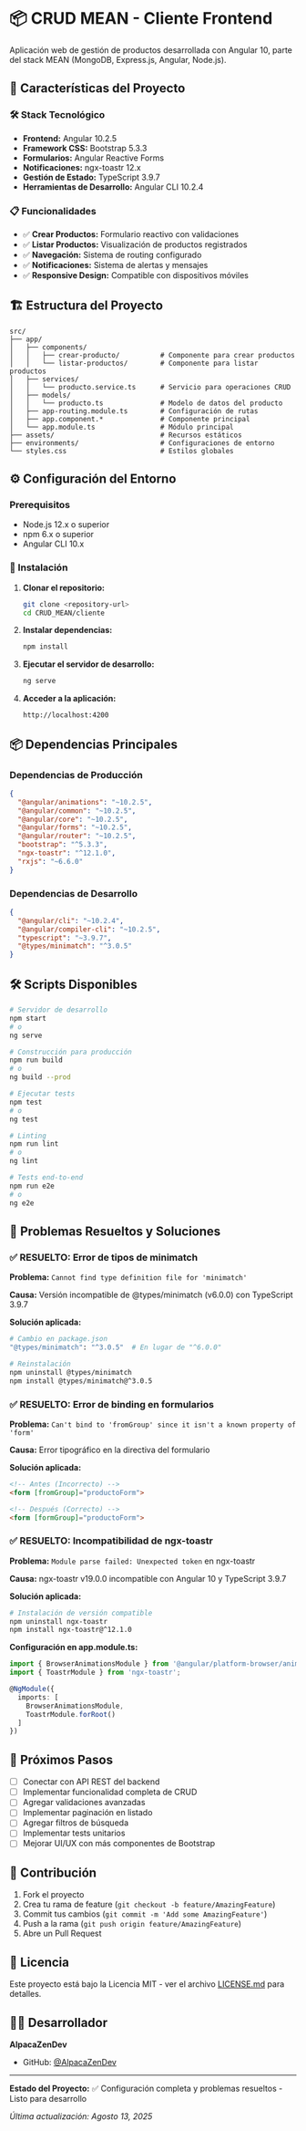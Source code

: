 # 📦 CRUD MEAN - Cliente Frontend

Aplicación web de gestión de productos desarrollada con Angular 10, parte del stack MEAN (MongoDB, Express.js, Angular, Node.js).

## 🚀 Características del Proyecto

### 🛠️ Stack Tecnológico
- **Frontend:** Angular 10.2.5
- **Framework CSS:** Bootstrap 5.3.3
- **Formularios:** Angular Reactive Forms
- **Notificaciones:** ngx-toastr 12.x
- **Gestión de Estado:** TypeScript 3.9.7
- **Herramientas de Desarrollo:** Angular CLI 10.2.4

### 📋 Funcionalidades
- ✅ **Crear Productos:** Formulario reactivo con validaciones
- ✅ **Listar Productos:** Visualización de productos registrados
- ✅ **Navegación:** Sistema de routing configurado
- ✅ **Notificaciones:** Sistema de alertas y mensajes
- ✅ **Responsive Design:** Compatible con dispositivos móviles

## 🏗️ Estructura del Proyecto

```
src/
├── app/
│   ├── components/
│   │   ├── crear-producto/          # Componente para crear productos
│   │   └── listar-productos/        # Componente para listar productos
│   ├── services/
│   │   └── producto.service.ts      # Servicio para operaciones CRUD
│   ├── models/
│   │   └── producto.ts              # Modelo de datos del producto
│   ├── app-routing.module.ts        # Configuración de rutas
│   ├── app.component.*              # Componente principal
│   └── app.module.ts                # Módulo principal
├── assets/                          # Recursos estáticos
├── environments/                    # Configuraciones de entorno
└── styles.css                       # Estilos globales
```

## ⚙️ Configuración del Entorno

### Prerequisitos
- Node.js 12.x o superior
- npm 6.x o superior
- Angular CLI 10.x

### 🔧 Instalación

1. **Clonar el repositorio:**
   ```bash
   git clone <repository-url>
   cd CRUD_MEAN/cliente
   ```

2. **Instalar dependencias:**
   ```bash
   npm install
   ```

3. **Ejecutar el servidor de desarrollo:**
   ```bash
   ng serve
   ```

4. **Acceder a la aplicación:**
   ```
   http://localhost:4200
   ```

## 📦 Dependencias Principales

### Dependencias de Producción
```json
{
  "@angular/animations": "~10.2.5",
  "@angular/common": "~10.2.5",
  "@angular/core": "~10.2.5",
  "@angular/forms": "~10.2.5",
  "@angular/router": "~10.2.5",
  "bootstrap": "^5.3.3",
  "ngx-toastr": "^12.1.0",
  "rxjs": "~6.6.0"
}
```

### Dependencias de Desarrollo
```json
{
  "@angular/cli": "~10.2.4",
  "@angular/compiler-cli": "~10.2.5",
  "typescript": "~3.9.7",
  "@types/minimatch": "^3.0.5"
}
```

## 🛠️ Scripts Disponibles

```bash
# Servidor de desarrollo
npm start
# o
ng serve

# Construcción para producción
npm run build
# o
ng build --prod

# Ejecutar tests
npm test
# o
ng test

# Linting
npm run lint
# o
ng lint

# Tests end-to-end
npm run e2e
# o
ng e2e
```

## 🚨 Problemas Resueltos y Soluciones

### ✅ **RESUELTO: Error de tipos de minimatch**
**Problema:** `Cannot find type definition file for 'minimatch'`

**Causa:** Versión incompatible de @types/minimatch (v6.0.0) con TypeScript 3.9.7

**Solución aplicada:**
```bash
# Cambio en package.json
"@types/minimatch": "^3.0.5"  # En lugar de "^6.0.0"

# Reinstalación
npm uninstall @types/minimatch
npm install @types/minimatch@^3.0.5
```

### ✅ **RESUELTO: Error de binding en formularios**
**Problema:** `Can't bind to 'fromGroup' since it isn't a known property of 'form'`

**Causa:** Error tipográfico en la directiva del formulario

**Solución aplicada:**
```html
<!-- Antes (Incorrecto) -->
<form [fromGroup]="productoForm">

<!-- Después (Correcto) -->
<form [formGroup]="productoForm">
```

### ✅ **RESUELTO: Incompatibilidad de ngx-toastr**
**Problema:** `Module parse failed: Unexpected token` en ngx-toastr

**Causa:** ngx-toastr v19.0.0 incompatible con Angular 10 y TypeScript 3.9.7

**Solución aplicada:**
```bash
# Instalación de versión compatible
npm uninstall ngx-toastr
npm install ngx-toastr@^12.1.0
```

**Configuración en app.module.ts:**
```typescript
import { BrowserAnimationsModule } from '@angular/platform-browser/animations';
import { ToastrModule } from 'ngx-toastr';

@NgModule({
  imports: [
    BrowserAnimationsModule,
    ToastrModule.forRoot()
  ]
})
```

## 🎯 Próximos Pasos

- [ ] Conectar con API REST del backend
- [ ] Implementar funcionalidad completa de CRUD
- [ ] Agregar validaciones avanzadas
- [ ] Implementar paginación en listado
- [ ] Agregar filtros de búsqueda
- [ ] Implementar tests unitarios
- [ ] Mejorar UI/UX con más componentes de Bootstrap

## 🤝 Contribución

1. Fork el proyecto
2. Crea tu rama de feature (`git checkout -b feature/AmazingFeature`)
3. Commit tus cambios (`git commit -m 'Add some AmazingFeature'`)
4. Push a la rama (`git push origin feature/AmazingFeature`)
5. Abre un Pull Request

## 📝 Licencia

Este proyecto está bajo la Licencia MIT - ver el archivo [LICENSE.md](LICENSE.md) para detalles.

## 👨‍💻 Desarrollador

**AlpacaZenDev**
- GitHub: [@AlpacaZenDev](https://github.com/AlpacaZenDev)

---

**Estado del Proyecto:** ✅ Configuración completa y problemas resueltos - Listo para desarrollo

*Última actualización: Agosto 13, 2025*
